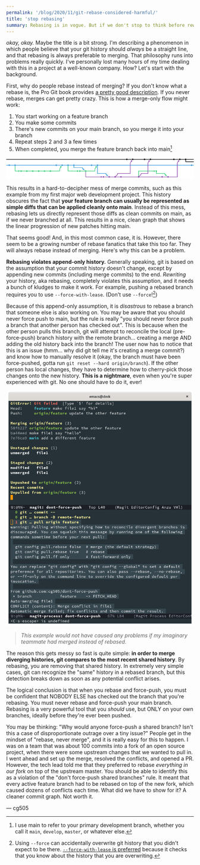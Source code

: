 ```yaml
---
permalink: '/blog/2020/11/git-rebase-considered-harmful/'
title: 'stop rebasing'
summary: Rebasing is in vogue. But if we don't stop to think before rewriting our history, it will just end up causing us pain in the future.
---
```

_okay, okay._ Maybe the title is a bit strong. I'm describing a phenomenon in which people believe that your git history should _always_ be a straight line, and that rebasing is always preferable to merging. That philosophy runs into problems really quickly. I've personally lost many hours of my time dealing with this in a project at a well-known company. How? Let's start with the background.

First, why do people rebase instead of merging? If you don't know what a rebase is, the Pro Git book provides [a pretty good description](https://git-scm.com/book/en/v2/Git-Branching-Rebasing). If you never rebase, merges can get pretty crazy. This is how a merge-only flow might work:

1. You start working on a feature branch
2. You make some commits
3. There's new commits on your main branch, so you merge it into your branch
4. Repeat steps 2 and 3 a few times
5. When completed, you merge the feature branch back into main[^main]

![network graph for frc461/website-2013](/assets/461merges.png)

This results in a hard-to-decipher mess of merge commits, such as this example from my first major web development project. This history obscures the fact that **your feature branch can usually be represented as simple diffs that can be applied cleanly onto main**. Instead of this mess, rebasing lets us directly represent those diffs as clean commits on main, as if we never branched at all. This results in a nice, clean graph that shows the linear progression of new patches hitting main.

That seems good! And, in this most common case, it is. However, there seem to be a growing number of rebase fanatics that take this too far. They will always rebase instead of merging. Here's why this can be a problem.

**Rebasing violates append-only history.** Generally speaking, git is based on the assumption that your commit history doesn't change, except by appending new commits (including merge commits) to the end. _Rewriting_ your history, aka rebasing, completely violates this assumption, and it needs a bunch of kludges to make it work. For example, pushing a rebased branch requires you to use `--force-with-lease`. (Don't use `--force`![^force])

Because of this append-only assumption, it is _disastrous_ to rebase a branch that someone else is also working on. You may be aware that you should never force push to main, but the rule is really "you should never force push a branch that another person has checked out". This is because when the other person pulls this branch, git will attempt to reconcile the local (pre-force-push) branch history with the remote branch... creating a merge AND adding the old history back into the branch! The user now has to notice that this is an issue (hmm... why did git tell me it's creating a merge commit?) and know how to manually resolve it (okay, the branch must have been force-pushed, gotta run `git reset --hard origin/branch`). If the other person has local changes, they have to determine how to cherry-pick those changes onto the new history. **This is a nightmare**, even when you're super experienced with git. No one should have to do it, ever!

![Magit struggling to comprehend a force-pushed feature branch](/assets/brokenpull.png)
> *This example would not have caused any problems if my imaginary teammate had merged instead of rebased.*

The reason this gets messy so fast is quite simple: **in order to merge diverging histories, git compares to the most recent shared history**. By rebasing, you are removing that shared history. In extremely very simple cases, git can recognize the "same" history in a rebased branch, but this detection breaks down as soon as any potential conflict arises.

The logical conclusion is that when you rebase and force-push, you must be confident that NOBODY ELSE has checked out the branch that you're rebasing. You must never rebase and force-push your main branch. Rebasing is a very powerful tool that you _should_ use, but ONLY on your own branches, ideally before they're ever been pushed.

You may be thinking: "Why would anyone force-push a shared branch? Isn't this a case of disproportionate outrage over a tiny issue?" People get in the mindset of "rebase, never merge", and it is really easy for this to happen. I was on a team that was about 100 commits into a fork of an open source project, when there were some upstream changes that we wanted to pull in. I went ahead and set up the merge, resolved the conflicts, and opened a PR. However, the tech lead told me that they preferred to rebase *everything in our fork* on top of the upstream master. You should be able to identify this as a violation of the "don't force-push shared branches" rule. It meant that every active feature branch had to be rebased on top of the new fork, which caused dozens of conflicts each time. What did we have to show for it? A cleaner commit graph. Not worth it.

<p class="signoff">&mdash; cg505</p>

[^main]: I use main to refer to your primary development branch, whether you call it `main`, `develop`, `master`, or whatever else.

[^force]: Using `--force` can accidentally overwrite git history that you didn't expect to be there. [`--force-with-lease` is preferred](https://blog.developer.atlassian.com/force-with-lease/) because it checks that you know about the history that you are overwriting.
